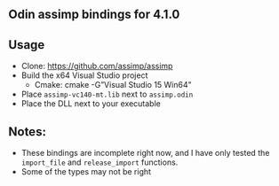 ## Odin assimp bindings for 4.1.0

## Usage
 * Clone: https://github.com/assimp/assimp
 * Build the x64 Visual Studio project
   - Cmake: cmake -G”Visual Studio 15 Win64"
 * Place `assimp-vc140-mt.lib` next to `assimp.odin`
 * Place the DLL next to your executable

## Notes:
 * These bindings are incomplete right now, and I have only tested the `import_file` and `release_import` functions.
 * Some of the types may not be right
